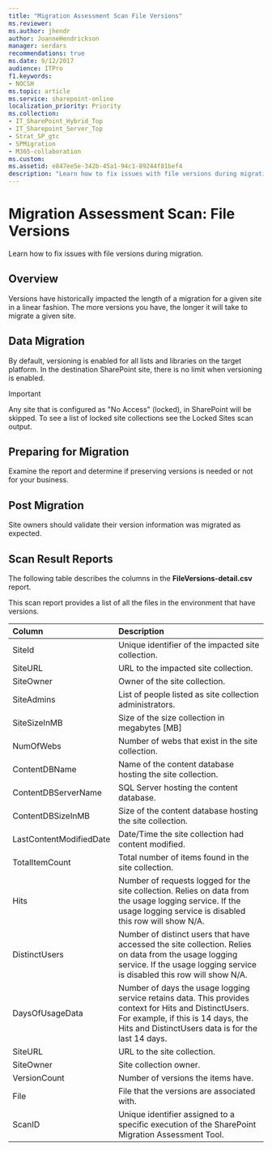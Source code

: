```yaml
---
title: "Migration Assessment Scan File Versions"
ms.reviewer: 
ms.author: jhendr
author: JoanneHendrickson
manager: serdars
recommendations: true
ms.date: 9/12/2017
audience: ITPro
f1.keywords:
- NOCSH
ms.topic: article
ms.service: sharepoint-online
localization_priority: Priority
ms.collection:
- IT_SharePoint_Hybrid_Top
- IT_Sharepoint_Server_Top
- Strat_SP_gtc
- SPMigration
- M365-collaboration
ms.custom:
ms.assetid: e847ee5e-342b-45a1-94c1-89244f81bef4
description: "Learn how to fix issues with file versions during migration."
---
```


# Migration Assessment Scan: File Versions

Learn how to fix issues with file versions during migration.
  
## Overview

Versions have historically impacted the length of a migration for a given site in a linear fashion. The more versions you have, the longer it will take to migrate a given site.
  
## Data Migration

By default, versioning is enabled for all lists and libraries on the target platform. In the destination SharePoint site, there is no limit when versioning is enabled.
  
> [!IMPORTANT]
> Any site that is configured as "No Access" (locked), in SharePoint will be skipped. To see a list of locked site collections see the Locked Sites scan output. 
  
## Preparing for Migration

Examine the report and determine if preserving versions is needed or not for your business.
  
## Post Migration

Site owners should validate their version information was migrated as expected.
  
## Scan Result Reports

The following table describes the columns in the **FileVersions-detail.csv** report. 
  
This scan report provides a list of all the files in the environment that have versions.
  
|**Column**|**Description**|
|:-----|:-----|
|SiteId  <br/> |Unique identifier of the impacted site collection.  <br/> |
|SiteURL  <br/> |URL to the impacted site collection.  <br/> |
|SiteOwner  <br/> |Owner of the site collection.  <br/> |
|SiteAdmins  <br/> |List of people listed as site collection administrators.  <br/> |
|SiteSizeInMB  <br/> |Size of the size collection in megabytes [MB]  <br/> |
|NumOfWebs  <br/> |Number of webs that exist in the site collection.  <br/> |
|ContentDBName  <br/> |Name of the content database hosting the site collection.  <br/> |
|ContentDBServerName  <br/> |SQL Server hosting the content database.  <br/> |
|ContentDBSizeInMB  <br/> |Size of the content database hosting the site collection.  <br/> |
|LastContentModifiedDate  <br/> |Date/Time the site collection had content modified.  <br/> |
|TotalItemCount  <br/> |Total number of items found in the site collection.  <br/> |
|Hits  <br/> |Number of requests logged for the site collection. Relies on data from the usage logging service. If the usage logging service is disabled this row will show N/A.  <br/> |
|DistinctUsers  <br/> |Number of distinct users that have accessed the site collection. Relies on data from the usage logging service. If the usage logging service is disabled this row will show N/A.  <br/> |
|DaysOfUsageData  <br/> |Number of days the usage logging service retains data. This provides context for Hits and DistinctUsers. For example, if this is 14 days, the Hits and DistinctUsers data is for the last 14 days.  <br/> |
|SiteURL  <br/> |URL to the site collection.  <br/> |
|SiteOwner  <br/> |Site collection owner.  <br/> |
|VersionCount  <br/> |Number of versions the items have.  <br/> |
|File  <br/> |File that the versions are associated with.  <br/> |
|ScanID  <br/> |Unique identifier assigned to a specific execution of the SharePoint Migration Assessment Tool.  <br/> |
   

